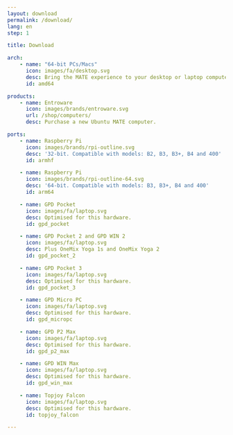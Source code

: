 ```yaml
---
layout: download
permalink: /download/
lang: en
step: 1

title: Download

arch:
    - name: "64-bit PCs/Macs"
      icon: images/fa/desktop.svg
      desc: Bring the MATE experience to your desktop or laptop computer.
      id: amd64

products:
    - name: Entroware
      icon: images/brands/entroware.svg
      url: /shop/computers/
      desc: Purchase a new Ubuntu MATE computer.

ports:
    - name: Raspberry Pi
      icon: images/brands/rpi-outline.svg
      desc: '32-bit. Compatible with models: B2, B3, B3+, B4 and 400'
      id: armhf

    - name: Raspberry Pi
      icon: images/brands/rpi-outline-64.svg
      desc: '64-bit. Compatible with models: B3, B3+, B4 and 400'
      id: arm64

    - name: GPD Pocket
      icon: images/fa/laptop.svg
      desc: Optimised for this hardware.
      id: gpd_pocket

    - name: GPD Pocket 2 and GPD WIN 2
      icon: images/fa/laptop.svg
      desc: Plus OneMix Yoga 1s and OneMix Yoga 2
      id: gpd_pocket_2

    - name: GPD Pocket 3
      icon: images/fa/laptop.svg
      desc: Optimised for this hardware.
      id: gpd_pocket_3

    - name: GPD Micro PC
      icon: images/fa/laptop.svg
      desc: Optimised for this hardware.
      id: gpd_micropc

    - name: GPD P2 Max
      icon: images/fa/laptop.svg
      desc: Optimised for this hardware.
      id: gpd_p2_max

    - name: GPD WIN Max
      icon: images/fa/laptop.svg
      desc: Optimised for this hardware.
      id: gpd_win_max

    - name: Topjoy Falcon
      icon: images/fa/laptop.svg
      desc: Optimised for this hardware.
      id: topjoy_falcon

---
```

